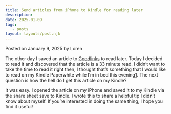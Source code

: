 ```yaml
---
title: Send articles from iPhone to Kindle for reading later
description:
date: 2025-01-09
tags:
   - posts
layout: layouts/post.njk
---
```


Posted on January 9, 2025 by Loren

The other day I saved an article to [Goodlinks](https://goodlinks.app/) to read later. Today I decided to read it and discovered that the article is a 33 minute read. I didn’t want to take the time to read it right then, I thought that’s something that I would like to read on my Kindle Paperwhite while I’m in bed this evening[1](https://ldstephens.me/posts/send-articles-from-iphone-to-kindle-for-reading-later#fn1-27410). The next question is how the hell do I get this article on my Kindle?

It was easy. I opened the article on my iPhone and saved it to my Kindle via the share sheet save to Kindle. I wrote this to share a helpful tip I didn’t know about myself. If you’re interested in doing the same thing, I hope you find it useful!
